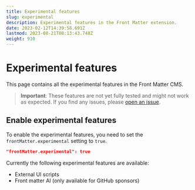 ```yaml
---
title: Experimental features
slug: experimental
description: Experimental features in the Front Matter extension.
date: 2023-02-12T14:39:58.691Z
lastmod: 2023-08-21T08:13:43.748Z
weight: 910
---
```


# Experimental features

This page contains all the experimental features in the Front Matter CMS.

> **Important**: These features are not yet fully tested and might not work as expected.
> If you find any issues, please [open an issue](https://github.com/estruyf/vscode-front-matter/issues).

## Enable experimental features

To enable the experimental features, you need to set the
`frontMatter.experimental` setting to `true`.

```json
"frontMatter.experimental": true
```

Currently the following experimental features are available:

- External UI scripts
- Front matter AI (only available for GitHub sponsors)
